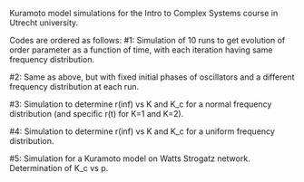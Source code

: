 Kuramoto model simulations for the Intro to Complex Systems course in Utrecht university.

Codes are ordered as follows: 
#1: Simulation of 10 runs to get evolution of order parameter as a function of time, with each iteration having same frequency distribution.

#2: Same as above, but with fixed initial phases of oscillators and a different frequency distribution at each run.

#3: Simulation to determine r(inf) vs K and K_c for a normal frequency distribution (and specific r(t) for K=1 and K=2).

#4: Simulation to determine r(inf) vs K and K_c for a uniform frequency distribution.

#5: Simulation for a Kuramoto model on Watts Strogatz network. Determination of K_c vs p.
